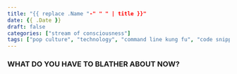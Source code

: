 ```yaml
---
title: "{{ replace .Name "-" " " | title }}"
date: {{ .Date }}
draft: false
categories: ["stream of consciousness"]
tags: ["pop culture", "technology", "command line kung fu", "code snippet", "muttered utterance"]
---
```


### WHAT DO YOU HAVE TO BLATHER ABOUT NOW?
